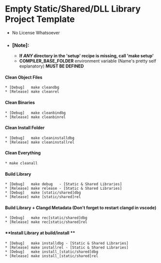 # Empty Static/Shared/DLL Library Project Template
* No License Whatsoever
* ### **[Note]:**
    * **If *ANY* directory in the 'setup' recipe is missing, call 'make setup'**
    * **COMPILER_BASE_FOLDER** environment variable (Name's pretty self explanatory) **MUST BE DEFINED** 
#### **Clean Object Files**
    * [Debug]   make cleandbg
    * [Release] make cleanrel
#### **Clean Binaries**
    * [Debug]   make cleanbindbg
    * [Release] make cleanbinrel
#### **Clean Install Folder**
    * [Debug]   make cleaninstalldbg
    * [Release] make cleaninstallrel
#### **Clean Everything**
    * make cleanall
#### **Build Library**
    * [Debug]   make debug   - [Static & Shared Libraries]
    * [Release] make release - [Static & Shared Libraries]
    * [Debug]   make [static/shared]dbg
    * [Release] make [static/shared]rel
#### **Build Library + Clangd Metadata (Don't forget to restart clangd in vscode)**
    * [Debug]   make rec[static/shared]dbg
    * [Release] make rec[static/shared]rel
#### **Install Library at build/install **
    * [Debug]   make installdbg - [Static & Shared Libraries]
    * [Release] make installrel - [Static & Shared Libraries]
    * [Debug]   make install_[static/shared]dbg
    * [Release] make install_[static/shared]rel